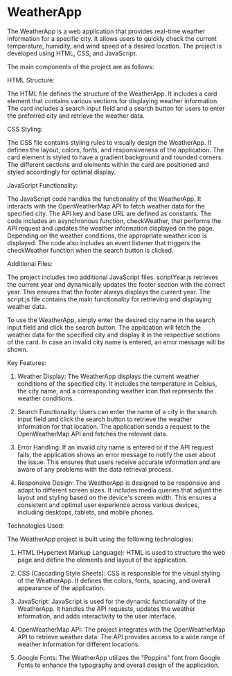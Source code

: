 # WeatherApp
The WeatherApp is a web application that provides real-time weather information for a specific city. It allows users to quickly check the current temperature, humidity, and wind speed of a desired location. 
The project is developed using HTML, CSS, and JavaScript.

The main components of the project are as follows:

HTML Structure:

The HTML file defines the structure of the WeatherApp. It includes a card element that contains various sections for displaying weather information. The card includes a search input field and a search button for users to enter the preferred city and retrieve the weather data.

CSS Styling:

The CSS file contains styling rules to visually design the WeatherApp. It defines the layout, colors, fonts, and responsiveness of the application. The card element is styled to have a gradient background and rounded corners. The different sections and elements within the card are positioned and styled accordingly for optimal display.

JavaScript Functionality:

The JavaScript code handles the functionality of the WeatherApp. It interacts with the OpenWeatherMap API to fetch weather data for the specified city. The API key and base URL are defined as constants. The code includes an asynchronous function, checkWeather, that performs the API request and updates the weather information displayed on the page. Depending on the weather conditions, the appropriate weather icon is displayed. The code also includes an event listener that triggers the checkWeather function when the search button is clicked.

Additional Files:

The project includes two additional JavaScript files. scriptYear.js retrieves the current year and dynamically updates the footer section with the correct year. This ensures that the footer always displays the current year. The script.js file contains the main functionality for retrieving and displaying weather data.

To use the WeatherApp, simply enter the desired city name in the search input field and click the search button. The application will fetch the weather data for the specified city and display it in the respective sections of the card. In case an invalid city name is entered, an error message will be shown.

Key Features:

1) Weather Display: The WeatherApp displays the current weather conditions of the specified city. It includes the temperature in Celsius, the city name, and a corresponding weather icon that represents the weather conditions.

2) Search Functionality: Users can enter the name of a city in the search input field and click the search button to retrieve the weather information for that location. The application sends a request to the OpenWeatherMap API and fetches the relevant data.

3) Error Handling: If an invalid city name is entered or if the API request fails, the application shows an error message to notify the user about the issue. This ensures that users receive accurate information and are aware of any problems with the data retrieval process.

4) Responsive Design: The WeatherApp is designed to be responsive and adapt to different screen sizes. It includes media queries that adjust the layout and styling based on the device's screen width. This ensures a consistent and optimal user experience across various devices, including desktops, tablets, and mobile phones.

Technologies Used:

The WeatherApp project is built using the following technologies:

1) HTML (Hypertext Markup Language): HTML is used to structure the web page and define the elements and layout of the application.

2) CSS (Cascading Style Sheets): CSS is responsible for the visual styling of the WeatherApp. It defines the colors, fonts, spacing, and overall appearance of the application.

3) JavaScript: JavaScript is used for the dynamic functionality of the WeatherApp. It handles the API requests, updates the weather information, and adds interactivity to the user interface.

4) OpenWeatherMap API: The project integrates with the OpenWeatherMap API to retrieve weather data. The API provides access to a wide range of weather information for different locations.

5) Google Fonts: The WeatherApp utilizes the "Poppins" font from Google Fonts to enhance the typography and overall design of the application.

